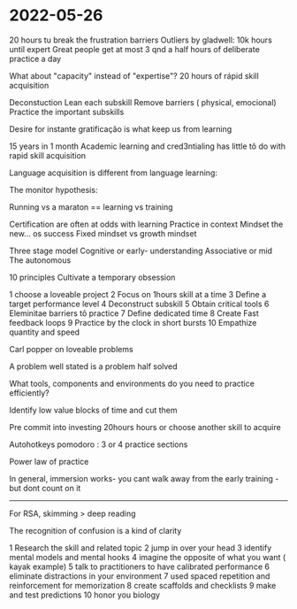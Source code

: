 # 2022-05-26


20 hours tu break the frustration barriers
Outliers by gladwell: 10k hours until expert
Great people get at most 3 qnd a half hours of deliberate practice a day

What about "capacity" instead of "expertise"?
20 hours of rápid skill acquisition

Deconstuction
Lean each subskill
Remove barriers ( physical, emocional)
Practice the important subskills

Desire for instante gratificação is what keep us from learning

15 years in 1 month
Academic learning and cred3ntialing has little tô do with rapid skill acquisition

Language acquisition is different from language learning:

The monitor hypothesis:

Running vs a maraton  == learning vs training

Certification are often at odds with learning
Practice in context
Mindset the new... os success
Fixed mindset vs growth mindset

Three stage model
Cognitive or early- understanding
Associative or mid
The autonomous

10 principles
Cultivate a temporary obsession

1 choose a loveable project
2 Focus on 1hours skill at a time
3 Define a target performance level
4 Deconstruct subskill
5 Obtain critical tools
6 Eleminitae barriers tô practice
7 Define dedicated time
8 Create Fast feedback loops
9 Practice by the clock in short bursts
10 Empathize quantity and speed

Carl popper on loveable problems

A problem well stated is a problem half solved

What tools,  components and environments do you need to practice efficiently?

Identify low value blocks of time and cut them

Pre commit into investing 20hours hours or choose another skill to acquire

Autohotkeys pomodoro : 3 or 4 practice sections

Power law of practice

In general,  immersion works- you cant walk away from the early training - but dont count on it

____


For RSA,  skimming > deep reading

The recognition of confusion is a kind of clarity

1 Research the skill and related topic
2 jump in over your head
3 identify mental models and mental hooks
4 imagine the opposite of what you want  ( kayak example)
5 talk to practitioners to have calibrated performance
6 eliminate distractions in your environment
7 used spaced repetition and reinforcement for memorization
8 create scaffolds and checklists
9 make and test predictions
10 honor you biology
